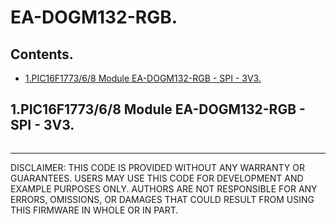 # EA-DOGM132-RGB.

## Contents.

- [1.PIC16F1773/6/8 Module EA-DOGM132-RGB - SPI - 3V3.](#1pic16f177368-module-ea-dogm132-rgb---spi---3v3)

## 1.PIC16F1773/6/8 Module EA-DOGM132-RGB - SPI - 3V3.

```c

```

---
DISCLAIMER: THIS CODE IS PROVIDED WITHOUT ANY WARRANTY OR GUARANTEES.
USERS MAY USE THIS CODE FOR DEVELOPMENT AND EXAMPLE PURPOSES ONLY.
AUTHORS ARE NOT RESPONSIBLE FOR ANY ERRORS, OMISSIONS, OR DAMAGES THAT COULD
RESULT FROM USING THIS FIRMWARE IN WHOLE OR IN PART.